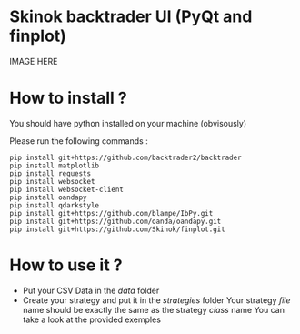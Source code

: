# Skinok backtrader UI (PyQt and finplot)

IMAGE HERE

# How to install ?

You should have python installed on your machine (obvisously)

Please run the following commands : 

```
pip install git+https://github.com/backtrader2/backtrader  
pip install matplotlib  
pip install requests  
pip install websocket  
pip install websocket-client  
pip install oandapy  
pip install qdarkstyle
pip install git+https://github.com/blampe/IbPy.git  
pip install git+https://github.com/oanda/oandapy.git  
pip install git+https://github.com/Skinok/finplot.git  
```

# How to use it ?

* Put your CSV Data in the *data* folder
* Create your strategy and put it in the *strategies* folder
 Your strategy *file* name should be exactly the same as the strategy *class* name
 You can take a look at the provided exemples



